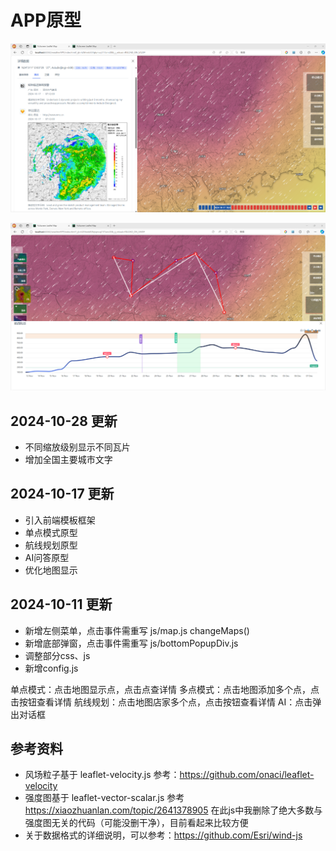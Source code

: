 # APP原型

![demo](./static/img/img1.png)

![demo](./static/img/img2.png)

## 2024-10-28 更新
- 不同缩放级别显示不同瓦片
- 增加全国主要城市文字

## 2024-10-17 更新
- 引入前端模板框架
- 单点模式原型
- 航线规划原型
- AI问答原型
- 优化地图显示

## 2024-10-11 更新
- 新增左侧菜单，点击事件需重写 js/map.js changeMaps()
- 新增底部弹窗，点击事件需重写 js/bottomPopupDiv.js
- 调整部分css、js
- 新增config.js

单点模式：点击地图显示点，点击点查详情
多点模式：点击地图添加多个点，点击按钮查看详情
航线规划：点击地图店家多个点，点击按钮查看详情
AI：点击弹出对话框


## 参考资料
- 风场粒子基于 leaflet-velocity.js 参考：https://github.com/onaci/leaflet-velocity
- 强度图基于 leaflet-vector-scalar.js 参考 https://xiaozhuanlan.com/topic/2641378905 在此js中我删除了绝大多数与强度图无关的代码（可能没删干净），目前看起来比较方便
- 关于数据格式的详细说明，可以参考：https://github.com/Esri/wind-js